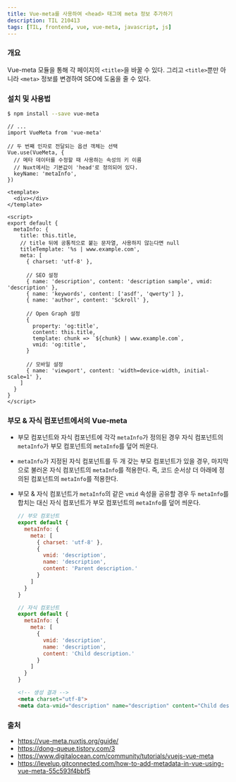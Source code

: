```yaml
---
title: Vue-meta를 사용하여 <head> 태그에 meta 정보 추가하기
description: TIL 210413
tags: [TIL, frontend, vue, vue-meta, javascript, js]
---
```


### 개요

Vue-meta 모듈을 통해 각 페이지의 `<title>`을 바꿀 수 있다. 그리고 `<title>`뿐만 아니라 `<meta>` 정보를 변경하여 SEO에 도움을 줄 수 있다.

### 설치 및 사용법

```bash
$ npm install --save vue-meta
```

```js[main.js]
// ...
import VueMeta from 'vue-meta'

// 두 번째 인자로 전달되는 옵션 객체는 선택
Vue.use(VueMeta, {
  // 메타 데이터를 수정할 때 사용하는 속성의 키 이름
  // Nuxt에서는 기본값이 'head'로 정의되어 있다.
  keyName: 'metaInfo',
})
```

```vue[App.vue]
<template>
  <div></div>
</template>

<script>
export default {
  metaInfo: {
    title: this.title,
    // title 뒤에 공통적으로 붙는 문자열, 사용하지 않는다면 null
    titleTemplate: '%s | www.example.com',
    meta: [
      { charset: 'utf-8' },

      // SEO 설정
      { name: 'description', content: 'description sample', vmid: 'description' },
      { name: 'keywords', content: ['asdf', 'qwerty'] },
      { name: 'author', content: 'Sckroll' },

      // Open Graph 설정
      {
        property: 'og:title',
        content: this.title,
        template: chunk => `${chunk} | www.example.com`,
        vmid: 'og:title',
      }

      // 모바일 설정
      { name: 'viewport', content: 'width=device-width, initial-scale=1' },
    ]
  }
}
</script>
```

### 부모 & 자식 컴포넌트에서의 Vue-meta

- 부모 컴포넌트와 자식 컴포넌트에 각각 `metaInfo`가 정의된 경우 자식 컴포넌트의 `metaInfo`가 부모 컴포넌트의 `metaInfo`를 덮어 씌운다.
- `metaInfo`가 지정된 자식 컴포넌트를 두 개 갖는 부모 컴포넌트가 있을 경우, 마지막으로 불러온 자식 컴포넌트의 `metaInfo`를 적용한다. 즉, 코드 순서상 더 아래에 정의된 컴포넌트의 `metaInfo`를 적용한다.
- 부모 & 자식 컴포넌트가 `metaInfo`의 같은 `vmid` 속성을 공유할 경우 두 `metaInfo`를 합치는 대신 자식 컴포넌트가 부모 컴포넌트의 `metaInfo`를 덮어 씌운다.
  
  ```js
  // 부모 컴포넌트
  export default {
    metaInfo: {
      meta: [
        { charset: 'utf-8' },
        {
          vmid: 'description',
          name: 'description',
          content: 'Parent description.'
        }
      ]
    }
  }

  // 자식 컴포넌트
  export default {
    metaInfo: {
      meta: [
        {
          vmid: 'description',
          name: 'description',
          content: 'Child description.'
        }
      ]
    }
  }
  ```

  ```html
  <!-- 생성 결과 -->
  <meta charset="utf-8">
  <meta data-vmid="description" name="description" content="Child description.">
  ```

### 출처

- https://vue-meta.nuxtjs.org/guide/
- https://dong-queue.tistory.com/3
- https://www.digitalocean.com/community/tutorials/vuejs-vue-meta
- https://levelup.gitconnected.com/how-to-add-metadata-in-vue-using-vue-meta-55c593f4bbf5
